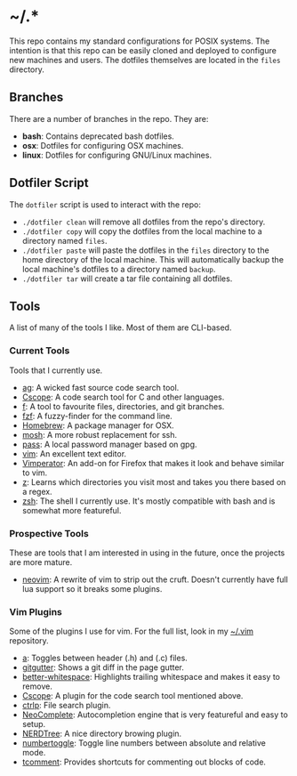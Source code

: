 # ~/.\*
This repo contains my standard configurations for POSIX systems. The intention
is that this repo can be easily cloned and deployed to configure new machines
and users. The dotfiles themselves are located in the `files` directory.

## Branches
There are a number of branches in the repo. They are:
* __bash__: Contains deprecated bash dotfiles.
* __osx__: Dotfiles for configuring OSX machines.
* __linux__: Dotfiles for configuring GNU/Linux machines.

## Dotfiler Script
The `dotfiler` script is used to interact with the repo:
* `./dotfiler clean` will remove all dotfiles from the repo's directory.
* `./dotfiler copy` will copy the dotfiles from the local machine to a
  directory named `files`.
* `./dotfiler paste` will paste the dotfiles in the `files` directory to the
  home directory of the local machine. This will automatically backup the local
  machine's dotfiles to a directory named `backup`.
* `./dotfiler tar` will create a tar file containing all dotfiles.

## Tools
A list of many of the tools I like. Most of them are CLI-based.

### Current Tools
Tools that I currently use.
* [ag](https://github.com/ggreer/the_silver_searcher): A wicked fast source
  code search tool.
* [Cscope](http://cscope.sourceforge.net/): A code search tool for C and other
  languages.
* [f](https://github.com/adamheins/f): A tool to favourite files, directories,
  and git branches.
* [fzf](https://github.com/junegunn/fzf): A fuzzy-finder for the command line.
* [Homebrew](http://brew.sh/): A package manager for OSX.
* [mosh](https://mosh.mit.edu/): A more robust replacement for ssh.
* [pass](http://www.passwordstore.org/): A local password manager based on gpg.
* [vim](http://www.vim.org/): An excellent text editor.
* [Vimperator](http://www.vimperator.org/vimperator): An add-on for Firefox that
  makes it look and behave similar to vim.
* [z](https://github.com/rupa/z): Learns which directories you visit most and
  takes you there based on a regex.
* [zsh](http://www.zsh.org/): The shell I currently use. It's mostly compatible
  with bash and is somewhat more featureful.

### Prospective Tools
These are tools that I am interested in using in the future, once the projects
are more mature.
* [neovim](https://neovim.io/): A rewrite of vim to strip out the cruft.
  Doesn't currently have full lua support so it breaks some plugins.

### Vim Plugins
Some of the plugins I use for vim. For the full list, look in my
[~/.vim](https://github.com/adamheins/.vim/tree/master/bundle) repository.
* [a](http://www.vim.org/scripts/script.php?script_id=31): Toggles between
  header (.h) and (.c) files.
* [gitgutter](https://github.com/airblade/vim-gitgutter): Shows a git diff in
  the page gutter.
* [better-whitespace](https://github.com/ntpeters/vim-better-whitespace):
  Highlights trailing whitespace and makes it easy to remove.
* [Cscope](http://cscope.sourceforge.net/cscope_vim_tutorial.html): A plugin
  for the code search tool mentioned above.
* [ctrlp](https://github.com/kien/ctrlp.vim): File search plugin.
* [NeoComplete](https://github.com/Shougo/neocomplete.vim): Autocompletion
  engine that is very featureful and easy to setup.
* [NERDTree](https://github.com/scrooloose/nerdtree): A nice directory browing
  plugin.
* [numbertoggle](https://github.com/jeffkreeftmeijer/vim-numbertoggle): Toggle
  line numbers between absolute and relative mode.
* [tcomment](https://github.com/vim-scripts/tComment): Provides shortcuts for
  commenting out blocks of code.
